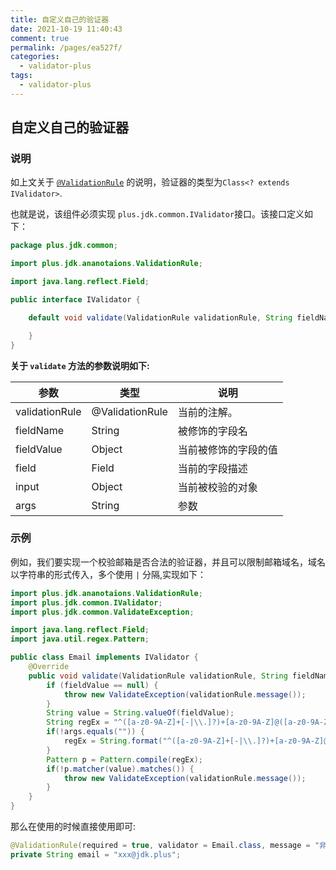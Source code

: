 ```yaml
---
title: 自定义自己的验证器
date: 2021-10-19 11:40:43
comment: true
permalink: /pages/ea527f/
categories:
  - validator-plus
tags:
  - validator-plus
---
```


## 自定义自己的验证器
### 说明

如上文关于 [`@ValidationRule`](/pages/2fe93c/#validationrule-注解) 的说明，验证器的类型为`Class<? extends IValidator>`.

也就是说，该组件必须实现 `plus.jdk.common.IValidator`接口。该接口定义如下：

```java
package plus.jdk.common;

import plus.jdk.ananotaions.ValidationRule;

import java.lang.reflect.Field;

public interface IValidator {

    default void validate(ValidationRule validationRule, String fieldName, Object fieldValue, Field field, Object input, String args) throws ValidateException {

    }
}
```

**关于 `validate` 方法的参数说明如下:**

| 参数           | 类型            | 说明                 |
| --             | --              | --                   |
| validationRule | @ValidationRule | 当前的注解。         |
| fieldName      | String          | 被修饰的字段名       |
| fieldValue     | Object          | 当前被修饰的字段的值 |
| field          | Field           | 当前的字段描述       |
| input          | Object          | 当前被校验的对象     |
| args           | String          | 参数                 |


### 示例

例如，我们要实现一个校验邮箱是否合法的验证器，并且可以限制邮箱域名，域名以字符串的形式传入，多个使用 `|` 分隔,实现如下：

```java
import plus.jdk.ananotaions.ValidationRule;
import plus.jdk.common.IValidator;
import plus.jdk.common.ValidateException;

import java.lang.reflect.Field;
import java.util.regex.Pattern;

public class Email implements IValidator {
    @Override
    public void validate(ValidationRule validationRule, String fieldName, Object fieldValue, Field field, Object input, String args) throws ValidateException {
        if (fieldValue == null) {
            throw new ValidateException(validationRule.message());
        }
        String value = String.valueOf(fieldValue);
        String regEx = "^([a-z0-9A-Z]+[-|\\.]?)+[a-z0-9A-Z]@([a-z0-9A-Z]+(-[a-z0-9A-Z]+)?\\.)+[a-zA-Z]{2,}$";
        if(!args.equals("")) {
            regEx = String.format("^([a-z0-9A-Z]+[-|\\.]?)+[a-z0-9A-Z]@(%s)$", args);
        }
        Pattern p = Pattern.compile(regEx);
        if(!p.matcher(value).matches()) {
            throw new ValidateException(validationRule.message());
        }
    }
}
```

那么在使用的时候直接使用即可:

```java
@ValidationRule(required = true, validator = Email.class, message = "非法的邮箱", args = "jdk.plus|qq.com"
private String email = "xxx@jdk.plus";
```
